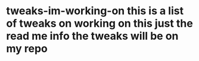 # tweaks-im-working-on this is a list of tweaks on working on this just the read me info the tweaks will be on my repo
